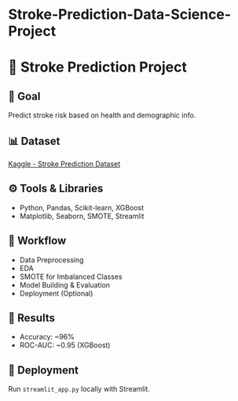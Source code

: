 # Stroke-Prediction-Data-Science-Project
# 🧠 Stroke Prediction Project

## 📍 Goal
Predict stroke risk based on health and demographic info.

## 📊 Dataset
[Kaggle - Stroke Prediction Dataset](https://www.kaggle.com/datasets/fedesoriano/stroke-prediction-dataset)

## ⚙️ Tools & Libraries
- Python, Pandas, Scikit-learn, XGBoost
- Matplotlib, Seaborn, SMOTE, Streamlit

## 🧪 Workflow
- Data Preprocessing
- EDA
- SMOTE for Imbalanced Classes
- Model Building & Evaluation
- Deployment (Optional)

## 🚀 Results
- Accuracy: ~96%
- ROC-AUC: ~0.95 (XGBoost)

## 💾 Deployment
Run `streamlit_app.py` locally with Streamlit.
